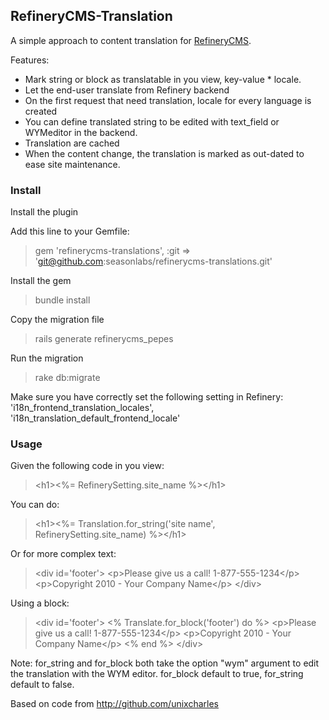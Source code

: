 ## RefineryCMS-Translation ##

A simple approach to content translation for [RefineryCMS](http://refinerycms.org).

Features:

* Mark string or block as translatable in you view, key-value * locale.
* Let the end-user translate from Refinery backend
* On the first request that need translation, locale for every language is created
* You can define translated string to be edited with text_field or WYMeditor in the backend.
* Translation are cached
* When the content change, the translation is marked as out-dated to ease site maintenance.

### Install ###

Install the plugin

Add this line to your Gemfile:
> gem 'refinerycms-translations', :git => 'git@github.com:seasonlabs/refinerycms-translations.git'

Install the gem
> bundle install

Copy the migration file
> rails generate refinerycms_pepes

Run the migration

> rake db:migrate

Make sure you have correctly set the following setting in Refinery: 'i18n_frontend_translation_locales', 'i18n_translation_default_frontend_locale'

### Usage ###

Given the following code in you view:

> &lt;h1&gt;&lt;%= RefinerySetting.site_name %&gt;&lt;/h1&gt;

You can do:

> &lt;h1&gt;&lt;%= Translation.for_string('site name', RefinerySetting.site_name) %&gt;&lt;/h1&gt;

Or for more complex text:

> &lt;div id='footer'&gt;
> &lt;p&gt;Please give us a call! 1-877-555-1234&lt;/p&gt;
> &lt;p&gt;Copyright 2010 - Your Company Name&lt;/p&gt;
> &lt;/div&gt;

Using a block:

> &lt;div id='footer'&gt;
> &lt;% Translate.for_block('footer') do %&gt;
> &lt;p&gt;Please give us a call! 1-877-555-1234&lt;/p&gt;
> &lt;p&gt;Copyright 2010 - Your Company Name&lt;/p&gt;
> &lt;% end %&gt;
> &lt;/div&gt;

Note: for_string and for_block both take the option "wym" argument to edit the translation with the WYM editor. for_block default to true, for_string default to false.

Based on code from http://github.com/unixcharles